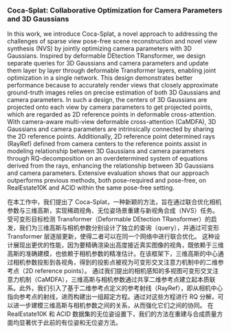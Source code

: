 ### Coca-Splat: Collaborative Optimization for Camera Parameters and 3D Gaussians

In this work, we introduce Coca-Splat, a novel approach to addressing the challenges of sparse view pose-free scene reconstruction and novel view synthesis (NVS) by jointly optimizing camera parameters with 3D Gaussians. Inspired by deformable DEtection TRansformer, we design separate queries for 3D Gaussians and camera parameters and update them layer by layer through deformable Transformer layers, enabling joint optimization in a single network. This design demonstrates better performance because to accurately render views that closely approximate ground-truth images relies on precise estimation of both 3D Gaussians and camera parameters. In such a design, the centers of 3D Gaussians are projected onto each view by camera parameters to get projected points, which are regarded as 2D reference points in deformable cross-attention. With camera-aware multi-view deformable cross-attention (CaMDFA), 3D Gaussians and camera parameters are intrinsically connected by sharing the 2D reference points. Additionally, 2D reference point determined rays (RayRef) defined from camera centers to the reference points assist in modeling relationship between 3D Gaussians and camera parameters through RQ-decomposition on an overdetermined system of equations derived from the rays, enhancing the relationship between 3D Gaussians and camera parameters. Extensive evaluation shows that our approach outperforms previous methods, both pose-required and pose-free, on RealEstate10K and ACID within the same pose-free setting.

在本工作中，我们提出了 Coca-Splat，一种新颖的方法，旨在通过联合优化相机参数与三维高斯，实现稀疏视角、无位姿场景重建与新视角合成（NVS）任务。受可变形目标检测 Transformer（Deformable DEtection TRansformer）的启发，我们为三维高斯与相机参数分别设计了独立的查询（query），并通过可变形 Transformer 层逐层更新，使得二者可以在同一个网络中进行联合优化。
这种设计展现出更优的性能，因为要精确渲染出高度接近真实图像的视角，既依赖于三维高斯的准确建模，也依赖于相机参数的精准估计。在该框架下，三维高斯的中心通过相机参数投影到各视角，得到的投影点被视为可变形交叉注意力机制中的二维参考点（2D reference points）。
通过我们提出的相机感知的多视图可变形交叉注意力机制（CaMDFA），三维高斯与相机参数通过共享二维参考点建立起本质联系。此外，我们引入了基于二维参考点定义的参考射线（RayRef），即从相机中心指向参考点的射线，进而构建出一组超定方程。通过对这些方程进行 RQ 分解，可以进一步建模三维高斯与相机参数之间的关系，从而强化它们之间的协同。
在 RealEstate10K 和 ACID 数据集的无位姿设置下，我们的方法在重建与合成质量方面均显著优于此前的有位姿和无位姿方法。
